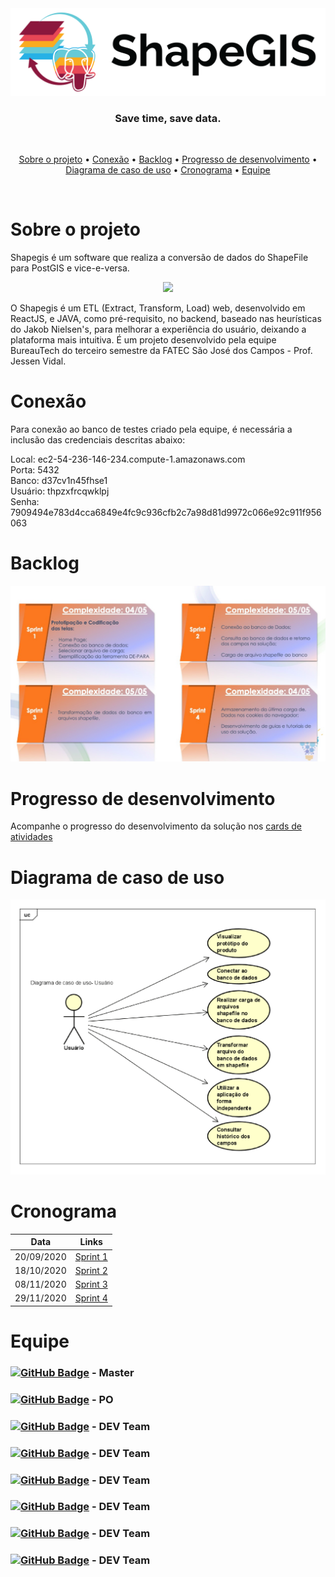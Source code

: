 <div align="center">
    <img src="/assets/images/png/shapegis-logo.png">
</div>

<h3 align="center"> 
Save time, save data. </h3> <br>

 <p align="center">
    <a href="#Sobre-o-projeto">Sobre o projeto</a> •
    <a href="#Conexao">Conexão</a> •
    <a href="#Backlog">Backlog</a> •
    <a href="#Progresso-de-desenvolvimento">Progresso de desenvolvimento</a> •
    <a href="#Diagrama-de-caso-de-uso">Diagrama de caso de uso</a> •
    <a href="#Cronograma">Cronograma</a> •
    <a href="#Equipe">Equipe</a>
 </p> 
 <br>

# Sobre o projeto 
 
Shapegis é um software que realiza a conversão de dados do ShapeFile para PostGIS e vice-e-versa.  

<div align="center">
    <img src="/assets/images/gif/tour-sprint2.gif">
</div>

O Shapegis é um ETL (Extract, Transform, Load) web, desenvolvido em ReactJS, e JAVA, como pré-requisito, no backend, baseado nas heurísticas do Jakob Nielsen's, para melhorar a experiência do usuário, deixando a plataforma mais intuitiva. É um projeto desenvolvido pela equipe BureauTech do terceiro semestre da FATEC São José dos Campos - Prof. Jessen Vidal.

# Conexão

Para conexão ao banco de testes criado pela equipe, é necessária a inclusão das credenciais descritas abaixo:

Local: ec2-54-236-146-234.compute-1.amazonaws.com<br>
Porta: 5432<br>
Banco: d37cv1n45fhse1<br>
Usuário: thpzxfrcqwklpj<br>
Senha: 7909494e783d4cca6849e4fc9c936cfb2c7a98d81d9972c066e92c911f956063<br>

# Backlog

<div align="center">
    <img src="/assets/images/png/cards.png">
</div>

# Progresso de desenvolvimento

Acompanhe o progresso do desenvolvimento da solução nos [cards de atividades](https://github.com/BureauTech/Mini-ETL-Shapefile-to-PostGis/projects/3)

# Diagrama de caso de uso

<div align="center">
    <img src="/assets/images/png/diagrama-use-case.png">
</div>

# Cronograma 

| Data | Links |
| ------ | ------ |
|    20/09/2020    |[Sprint 1](https://github.com/BureauTech/Mini-ETL-Shapefile-to-PostGis/tree/sprint-1) |
|    18/10/2020    |[Sprint 2](https://github.com/BureauTech/Mini-ETL-Shapefile-to-PostGis/tree/sprint-2) |
|    08/11/2020    |[Sprint 3](https://github.com/BureauTech/Mini-ETL-Shapefile-to-PostGis/tree/sprint-3) |
|    29/11/2020    |[Sprint 4](https://github.com/BureauTech/Mini-ETL-Shapefile-to-PostGis/tree/sprint-4) |

# Equipe 

### [![GitHub Badge](https://img.shields.io/github/followers/bibiacoutinho?label=bibiacoutinho&style=for-the-badge&color=black&link=https://github.com/bibiacoutinho)](https://github.com/bibiacoutinho) - Master <br/>

### [![GitHub Badge](https://img.shields.io/github/followers/charles-ramos?label=charles-ramos&style=for-the-badge&color=black&link=https://github.com/charles-ramos)](https://github.com/charles-ramos) - PO <br/>

### [![GitHub Badge](https://img.shields.io/github/followers/anaclaragraciano?label=anaclaragraciano&style=for-the-badge&color=black&link=https://github.com/anaclaragraciano)](https://github.com/anaclaragraciano) - DEV Team<br/>

### [![GitHub Badge](https://img.shields.io/github/followers/danielsantosoliveira?label=danielsantosoliveira&style=for-the-badge&color=black&link=https://github.com/danielsantosoliveira)](https://github.com/danielsantosoliveira) - DEV Team<br/>

### [![GitHub Badge](https://img.shields.io/github/followers/fcostafelipe?label=fcostafelipe&style=for-the-badge&color=black&link=https://github.com/fcostafelipe)](https://github.com/fcostafelipe) - DEV Team<br/>

### [![GitHub Badge](https://img.shields.io/github/followers/JVMedeiros?label=JVMedeiros&style=for-the-badge&color=black&link=https://github.com/JVMedeiros)](https://github.com/JVMedeiros) - DEV Team<br/>
  
### [![GitHub Badge](https://img.shields.io/github/followers/marcelouchoas?label=marcelouchoas&style=for-the-badge&color=black&link=https://github.com/QuodJP)](https://github.com/marcelouchoas) - DEV Team<br/>
 
### [![GitHub Badge](https://img.shields.io/github/followers/QuodJP?label=QuodJP&style=for-the-badge&color=black&link=https://github.com/QuodJP)](https://github.com/QuodJP) - DEV Team</br>

